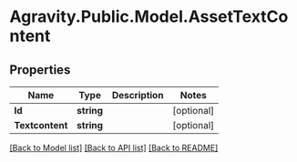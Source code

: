 # Agravity.Public.Model.AssetTextContent

## Properties

Name | Type | Description | Notes
------------ | ------------- | ------------- | -------------
**Id** | **string** |  | [optional] 
**Textcontent** | **string** |  | [optional] 

[[Back to Model list]](../README.md#documentation-for-models) [[Back to API list]](../README.md#documentation-for-api-endpoints) [[Back to README]](../README.md)

